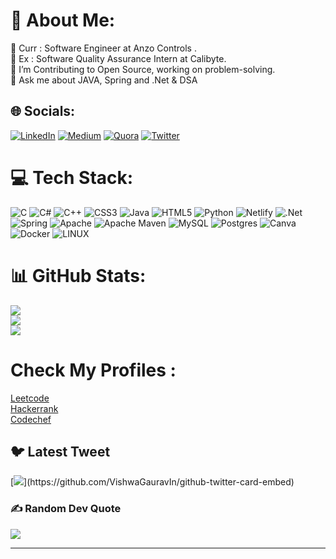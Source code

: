 # 💫 About Me:
📌 Curr : Software Engineer at Anzo Controls .<br>
📌 Ex : Software Quality Assurance Intern at Calibyte.<br>
🌱 I’m Contributing to Open Source, working on problem-solving.<br>
💬 Ask me about JAVA, Spring and .Net  & DSA<br>



## 🌐 Socials:
[![LinkedIn](https://img.shields.io/badge/LinkedIn-%230077B5.svg?logo=linkedin&logoColor=white)](https://linkedin.com/in/sharma-yogender) [![Medium](https://img.shields.io/badge/Medium-12100E?logo=medium&logoColor=white)](https://medium.com/@@sharmayogender572) [![Quora](https://img.shields.io/badge/Quora-%23B92B27.svg?logo=Quora&logoColor=white)](https://quora.com/profile/Yogender-Sharma-181) [![Twitter](https://img.shields.io/badge/Twitter-%231DA1F2.svg?logo=Twitter&logoColor=white)](https://twitter.com/yogendersharma_) 

# 💻 Tech Stack:
![C](https://img.shields.io/badge/c-%2300599C.svg?style=for-the-badge&logo=c&logoColor=white) ![C#](https://img.shields.io/badge/c%23-%23239120.svg?style=for-the-badge&logo=c-sharp&logoColor=white) ![C++](https://img.shields.io/badge/c++-%2300599C.svg?style=for-the-badge&logo=c%2B%2B&logoColor=white) ![CSS3](https://img.shields.io/badge/css3-%231572B6.svg?style=for-the-badge&logo=css3&logoColor=white) ![Java](https://img.shields.io/badge/java-%23ED8B00.svg?style=for-the-badge&logo=java&logoColor=white) ![HTML5](https://img.shields.io/badge/html5-%23E34F26.svg?style=for-the-badge&logo=html5&logoColor=white) ![Python](https://img.shields.io/badge/python-3670A0?style=for-the-badge&logo=python&logoColor=ffdd54) ![Netlify](https://img.shields.io/badge/netlify-%23000000.svg?style=for-the-badge&logo=netlify&logoColor=#00C7B7) ![.Net](https://img.shields.io/badge/.NET-5C2D91?style=for-the-badge&logo=.net&logoColor=white) ![Spring](https://img.shields.io/badge/spring-%236DB33F.svg?style=for-the-badge&logo=spring&logoColor=white) ![Apache](https://img.shields.io/badge/apache-%23D42029.svg?style=for-the-badge&logo=apache&logoColor=white) ![Apache Maven](https://img.shields.io/badge/Apache%20Maven-C71A36?style=for-the-badge&logo=Apache%20Maven&logoColor=white) ![MySQL](https://img.shields.io/badge/mysql-%2300f.svg?style=for-the-badge&logo=mysql&logoColor=white) ![Postgres](https://img.shields.io/badge/postgres-%23316192.svg?style=for-the-badge&logo=postgresql&logoColor=white) ![Canva](https://img.shields.io/badge/Canva-%2300C4CC.svg?style=for-the-badge&logo=Canva&logoColor=white) ![Docker](https://img.shields.io/badge/docker-%230db7ed.svg?style=for-the-badge&logo=docker&logoColor=white) ![LINUX](https://img.shields.io/badge/Linux-FCC624?style=for-the-badge&logo=linux&logoColor=black)
# 📊 GitHub Stats:
![](https://github-readme-stats.vercel.app/api?username=yogendersha&theme=tokyonight&hide_border=true&include_all_commits=true&count_private=false)<br/>
![](https://github-readme-streak-stats.herokuapp.com/?user=yogendersha&theme=tokyonight&hide_border=true)<br/>
![](https://github-readme-stats.vercel.app/api/top-langs/?username=yogendersha&theme=tokyonight&hide_border=true&include_all_commits=true&count_private=false&layout=compact)

# Check My Profiles :
<a href="https://leetcode.com/sharmayogender572/">Leetcode </a><br>
<a href="https://www.hackerrank.com/sharmayogender51?hr_r=1">Hackerrank      </a><br>
<a href="https://www.codechef.com/users/gj200010140070">Codechef</a> 


## 🐦 Latest Tweet
[![](https://gtce.itsvg.in/api?username=yogendersharma_)](https://github.com/VishwaGauravIn/github-twitter-card-embed)

### ✍️ Random Dev Quote
![](https://quotes-github-readme.vercel.app/api?type=horizontal&theme=tokyonight)

---

<!-- Proudly created with GPRM ( https://gprm.itsvg.in ) 
[![](https://visitcount.itsvg.in/api?id=yogendersha&icon=5&color=3)](https://visitcount.itsvg.in)
-->
